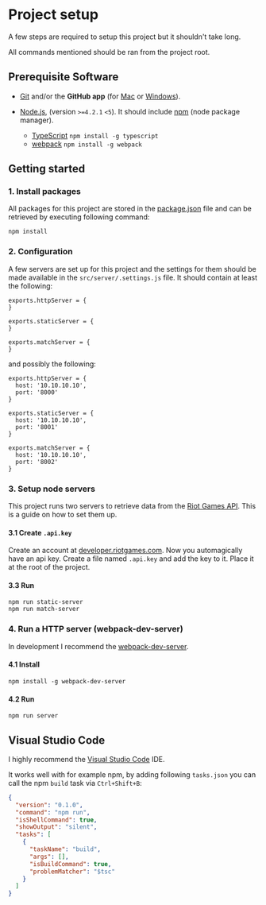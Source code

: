 # Project setup

A few steps are required to setup this project but it shouldn't take long.

All commands mentioned should be ran from the project root.

## Prerequisite Software

* [Git](http://git-scm.com) and/or the **GitHub app** (for [Mac](http://mac.github.com) or
  [Windows](http://windows.github.com)).

* [Node.js](http://nodejs.org), (version `>=4.2.1` `<5`). It should include [npm](https://www.npmjs.com/) (node package manager). 
  * [TypeScript](https://www.npmjs.com/package/typescript) `npm install -g typescript`
  * [webpack](https://github.com/webpack/webpack) `npm install -g webpack`

## Getting started

### 1. Install packages
All packages for this project are stored in the [package.json](https://github.com/SteveVanOpstal/LegendBuilder/blob/master/package.json) file 
and can be retrieved by executing following command:
```
npm install
```

### 2. Configuration
A few servers are set up for this project and the settings for them should be made available in the `src/server/.settings.js` file.
It should contain at least the following:
```
exports.httpServer = {
}

exports.staticServer = {
}

exports.matchServer = {
}
```

and possibly the following:
```
exports.httpServer = {
  host: '10.10.10.10',
  port: '8000'
}

exports.staticServer = {
  host: '10.10.10.10',
  port: '8001'
}

exports.matchServer = {
  host: '10.10.10.10',
  port: '8002'
}
```

### 3. Setup node servers
This project runs two servers to retrieve data from the [Riot Games API](https://developer.riotgames.com/).
This is a guide on how to set them up.

#### 3.1 Create `.api.key`
Create an account at [developer.riotgames.com](https://developer.riotgames.com/). Now you automagically have an api key.
Create a file named `.api.key` and add the key to it. Place it at the root of the project.

#### 3.3 Run
```
npm run static-server
npm run match-server
```

### 4. Run a HTTP server (webpack-dev-server)
In development I recommend the [webpack-dev-server](https://www.npmjs.com/package/live-server).

#### 4.1 Install
```
npm install -g webpack-dev-server
```

#### 4.2 Run
```
npm run server
```

## Visual Studio Code
I highly recommend the [Visual Studio Code](https://code.visualstudio.com/) IDE. 

It works well with for example npm, by adding following `tasks.json` you can call the npm `build` task via `Ctrl+Shift+B`:

```JSON
{
  "version": "0.1.0",
  "command": "npm run",
  "isShellCommand": true,
  "showOutput": "silent",
  "tasks": [
    {
      "taskName": "build",
      "args": [],
      "isBuildCommand": true,
      "problemMatcher": "$tsc"
    }
  ]
}
```